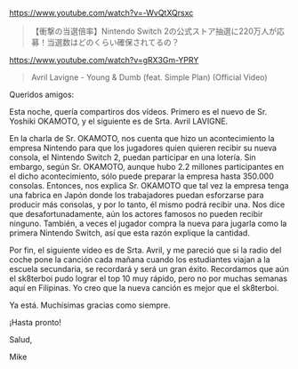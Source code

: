 https://www.youtube.com/watch?v=-WvQtXQrsxc

> 【衝撃の当選倍率】Nintendo Switch 2の公式ストア抽選に220万人が応募！当選数はどのくらい確保されてるの？

https://www.youtube.com/watch?v=gRX3Gm-YPRY

> Avril Lavigne - Young & Dumb (feat. Simple Plan) (Official Video) 

Queridos amigos:

Esta noche, quería compartiros dos vídeos. Primero es el nuevo de Sr. Yoshiki OKAMOTO, y el siguiente es de Srta. Avril LAVIGNE.

En la charla de Sr. OKAMOTO, nos cuenta que hizo un acontecimiento la empresa Nintendo para que los jugadores quien quieren recibir su nueva consola, el Nintendo Switch 2, puedan participar en una lotería. Sin embargo, según Sr. OKAMOTO, aunque hubo 2.2 millones participantes en el dicho acontecimiento, sólo puede preparar la empresa hasta 350.000 consolas. Entonces, nos explica Sr. OKAMOTO que tal vez la empresa tenga una fabrica en Japón donde los trabajadores puedan esforzarse para producir más consolas, y por lo tanto, él mismo podrá recibir una. Nos dice que desafortunadamente, aún los actores famosos no pueden recibir ninguno. También, a veces el jugador compra la nueva para jugarla como la primera Nintendo Switch, así que esta razón explique la cantidad.

Por fin, el siguiente vídeo es de Srta. Avril, y me pareció que si la radio del coche pone la canción cada mañana cuando los estudiantes viajan a la escuela secundaria, se recordará y será un gran éxito. Recordamos que aún el sk8terboi pudo lograr el top 10 muy rápido, pero no por muchas semanas aquí en Filipinas. Yo creo que la nueva canción es mejor que el sk8terboi.

Ya está. Muchísimas gracias como siempre.

¡Hasta pronto!

Salud,

Mike
